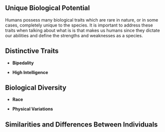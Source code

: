 ## Unique Biological Potential

Humans possess many biological traits which are rare in nature, or in some cases, completely unique to the species. It is important to address these traits when talking about what is is that makes us humans since they dictate our abilities and define the strengths and weaknesses as a species.

## Distinctive Traits
- **Bipedality**

- **High Intelligence**


## Biological Diversity
- **Race**

- **Physical Variations**

## Similarities and Differences Between Individuals